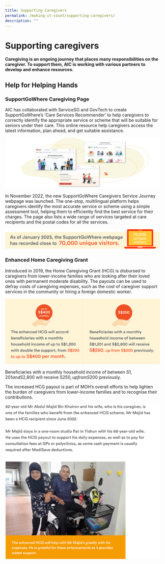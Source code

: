 ```yaml
---
title: Supporting Caregivers
permalink: /making-it-count/supporting-caregivers/
description: ""
---
```

# Supporting caregivers
**Caregiving is an ongoing journey that places many responsibilities on the caregiver. To support them, AIC is working with various partners to develop and enhance resources.**

## Help for Helping Hands
### SupportGoWhere Caregiving Page
AIC has collaborated with ServiceSG and GovTech to create SupportGoWhere’s ‘Care Services Recommender’ to help caregivers to correctly identify the appropriate service or scheme that will be suitable for seniors under their care. This online resource help caregivers access the latest information, plan ahead, and get suitable assistance.

![](/images/supportgowhere-screenshots.png)

In November 2022, the new SupportGoWhere Caregivers Service Journey webpage was launched. The one-stop, multilingual platform helps caregivers identify the most accurate service or scheme using a simple assessment tool, helping them to efficiently find the best service for their charges. The page also lists a wide range of services targeted at care recipients and the postal codes for all the services.

![](/images/supportgowhere-70k-visitors.png)

### Enhanced Home Caregiving Grant
Introduced in 2019, the Home Caregiving Grant (HCG) is disbursed to caregivers from lower-income families who are looking after their loved ones with permanent moderate disability. The payouts can be used to defray costs of caregiving expenses, such as the cost of caregiver support services in the community or hiring a foreign domestic worker.

![](/images/enhanced-hcg.png)

Beneficiaries with a monthly household income of between S$1,201 and S$2,800 will receive S$250, up from S$200 previously.

The increased HCG payout is part of MOH’s overall efforts to help lighten the burden of caregivers from lower-income families and to recognise their contributions. 

![](/images/feature-abdul-majid.png)